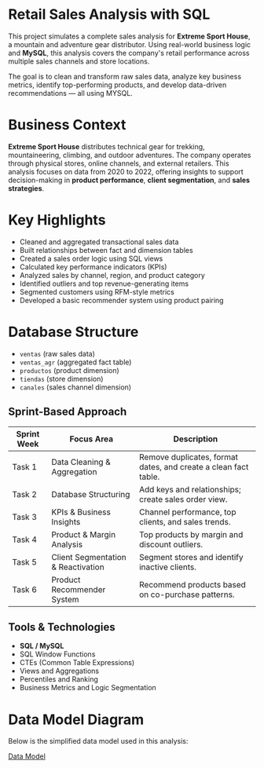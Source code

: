 # Retail Sales Analysis with SQL

This project simulates a complete sales analysis for **Extreme Sport House**, a mountain and adventure gear distributor. Using real-world business logic and **MySQL**, this analysis covers the company's retail performance across multiple sales channels and store locations. 

The goal is to clean and transform raw sales data, analyze key business metrics, identify top-performing products, and develop data-driven recommendations — all using MYSQL.

# Business Context

**Extreme Sport House** distributes technical gear for trekking, mountaineering, climbing, and outdoor adventures. The company operates through physical stores, online channels, and external retailers. This analysis focuses on data from 2020 to 2022, offering insights to support decision-making in **product performance**, **client segmentation**, and **sales strategies**.


# Key Highlights

-  Cleaned and aggregated transactional sales data
-  Built relationships between fact and dimension tables
-  Created a sales order logic using SQL views
-  Calculated key performance indicators (KPIs)
-  Analyzed sales by channel, region, and product category
-  Identified outliers and top revenue-generating items
-  Segmented customers using RFM-style metrics
-  Developed a basic recommender system using product pairing


# Database Structure

- `ventas` (raw sales data)
- `ventas_agr` (aggregated fact table)
- `productos` (product dimension)
- `tiendas` (store dimension)
- `canales` (sales channel dimension)


##  Sprint-Based Approach

| Sprint Week | Focus Area                        | Description |
|-------------|-----------------------------------|-------------|
| Task 1      | Data Cleaning & Aggregation       | Remove duplicates, format dates, and create a clean fact table. |
| Task 2      | Database Structuring              | Add keys and relationships; create sales order view. |
| Task 3      | KPIs & Business Insights          | Channel performance, top clients, and sales trends. |
| Task 4      | Product & Margin Analysis         | Top products by margin and discount outliers. |
| Task 5      | Client Segmentation & Reactivation| Segment stores and identify inactive clients. |
| Task 6      | Product Recommender System        | Recommend products based on co-purchase patterns. |


## Tools & Technologies

- **SQL / MySQL**
- SQL Window Functions
- CTEs (Common Table Expressions)
- Views and Aggregations
- Percentiles and Ranking
- Business Metrics and Logic Segmentation

# Data Model Diagram

Below is the simplified data model used in this analysis:

[Data Model](data_model.png)
